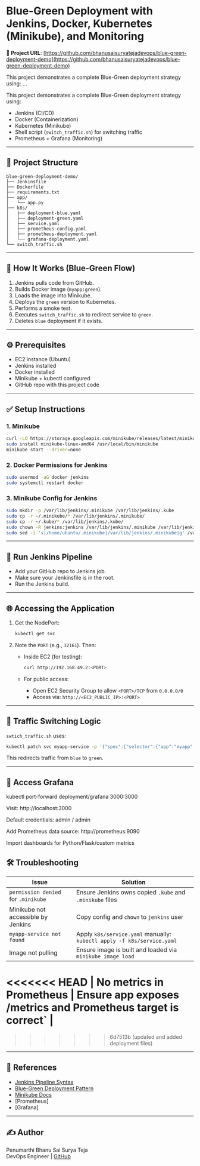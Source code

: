 # Blue-Green Deployment with Jenkins, Docker, Kubernetes (Minikube), and Monitoring

**🔗 Project URL**: [https://github.com/bhanusaisuryatejadevops/blue-green-deployment-demo](https://github.com/bhanusaisuryatejadevops/blue-green-deployment-demo)

This project demonstrates a complete Blue-Green deployment strategy using:
...


This project demonstrates a complete Blue-Green deployment strategy using:
- Jenkins (CI/CD)
- Docker (Containerization)
- Kubernetes (Minikube)
- Shell script (`switch_traffic.sh`) for switching traffic
- Prometheus + Grafana (Monitoring)
---

## 🔧 Project Structure

```
blue-green-deployment-demo/
├── Jenkinsfile
├── Dockerfile
├── requirements.txt
├── app/
│   └── app.py
├── k8s/
│   ├── deployment-blue.yaml
│   ├── deployment-green.yaml
│   ├── service.yaml
│   ├── prometheus-config.yaml
│   ├── prometheus-deployment.yaml
│   └── grafana-deployment.yaml
└── switch_traffic.sh
```

---

## 🚀 How It Works (Blue-Green Flow)

1. Jenkins pulls code from GitHub.
2. Builds Docker image (`myapp:green`).
3. Loads the image into Minikube.
4. Deploys the `green` version to Kubernetes.
5. Performs a smoke test.
6. Executes `switch_traffic.sh` to redirect service to `green`.
7. Deletes `blue` deployment if it exists.

---

## ⚙️ Prerequisites

- EC2 instance (Ubuntu)
- Jenkins installed
- Docker installed
- Minikube + kubectl configured
- GitHub repo with this project code

---

## ✅ Setup Instructions

### 1. Minikube

```bash
curl -LO https://storage.googleapis.com/minikube/releases/latest/minikube-linux-amd64
sudo install minikube-linux-amd64 /usr/local/bin/minikube
minikube start --driver=none
```

### 2. Docker Permissions for Jenkins

```bash
sudo usermod -aG docker jenkins
sudo systemctl restart docker
```

### 3. Minikube Config for Jenkins

```bash
sudo mkdir -p /var/lib/jenkins/.minikube /var/lib/jenkins/.kube
sudo cp -r ~/.minikube/* /var/lib/jenkins/.minikube/
sudo cp -r ~/.kube/* /var/lib/jenkins/.kube/
sudo chown -R jenkins:jenkins /var/lib/jenkins/.minikube /var/lib/jenkins/.kube
sudo sed -i 's|/home/ubuntu/.minikube|/var/lib/jenkins/.minikube|g' /var/lib/jenkins/.kube/config
```

---

## 🧪 Run Jenkins Pipeline

- Add your GitHub repo to Jenkins job.
- Make sure your Jenkinsfile is in the root.
- Run the Jenkins build.

---

## 🌐 Accessing the Application

1. Get the NodePort:
   ```bash
   kubectl get svc
   ```

2. Note the `PORT` (e.g., `32161`). Then:

   - Inside EC2 (for testing):
     ```bash
     curl http://192.168.49.2:<PORT>
     ```

   - For public access:
     - Open EC2 Security Group to allow `<PORT>/TCP` from `0.0.0.0/0`
     - Access via: `http://<EC2_PUBLIC_IP>:<PORT>`

---

## 🔁 Traffic Switching Logic

`swtich_traffic.sh` uses:
```bash
kubectl patch svc myapp-service -p '{"spec":{"selector":{"app":"myapp","version":"green"}}}'
```
This redirects traffic from `blue` to `green`.

---

## 🔁 Access Grafana

kubectl port-forward deployment/grafana 3000:3000

Visit: http://localhost:3000

Default credentials: admin / admin

Add Prometheus data source: http://prometheus:9090

Import dashboards for Python/Flask/custom metrics

## 🛠️ Troubleshooting

| Issue | Solution |
|-------|----------|
| `permission denied` for `.minikube` | Ensure Jenkins owns copied `.kube` and `.minikube` files |
| Minikube not accessible by Jenkins | Copy config and `chown` to `jenkins` user |
| `myapp-service not found` | Apply `k8s/service.yaml` manually: `kubectl apply -f k8s/service.yaml` |
| Image not pulling | Ensure image is built and loaded via `minikube image load` |
<<<<<<< HEAD
| No metrics in Prometheus | Ensure app exposes /metrics and Prometheus target is correct` |
=======
>>>>>>> 6d7513b (updated and added deployment files)

---

## 📎 References

- [Jenkins Pipeline Syntax](https://www.jenkins.io/doc/book/pipeline/)
- [Blue-Green Deployment Pattern](https://martinfowler.com/bliki/BlueGreenDeployment.html)
- [Minikube Docs](https://minikube.sigs.k8s.io/)
- [Prometheus]
- [Grafana]
---

## ✍️ Author

Penumarthi Bhanu Sai Surya Teja  
DevOps Engineer | [GitHub](https://github.com/bhanusaisuryatejadevops)
